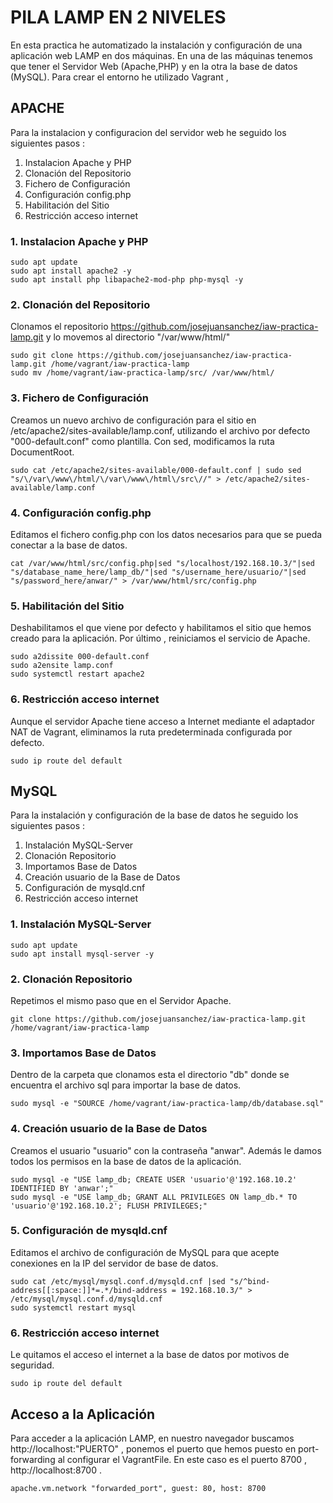 # PILA LAMP EN 2 NIVELES
En esta practica he automatizado la  instalación y configuración de una aplicación web LAMP en dos máquinas. En una de las máquinas tenemos que tener el Servidor Web (Apache,PHP) y en la otra la base de datos (MySQL). Para crear el entorno he utilizado Vagrant , 

## APACHE
Para la instalacion y configuracion del servidor web he seguido los siguientes pasos :

1. Instalacion Apache y PHP
2. Clonación del Repositorio
3. Fichero de Configuración
4. Configuración config.php
5. Habilitación del Sitio
6. Restricción acceso internet

### 1. Instalacion Apache y PHP
```
sudo apt update
sudo apt install apache2 -y
sudo apt install php libapache2-mod-php php-mysql -y
```
### 2. Clonación del Repositorio
Clonamos el repositorio https://github.com/josejuansanchez/iaw-practica-lamp.git y lo movemos al directorio "/var/www/html/"
```
sudo git clone https://github.com/josejuansanchez/iaw-practica-lamp.git /home/vagrant/iaw-practica-lamp
sudo mv /home/vagrant/iaw-practica-lamp/src/ /var/www/html/
```
### 3. Fichero de Configuración
Creamos un nuevo archivo de configuración para el sitio en /etc/apache2/sites-available/lamp.conf, utilizando el archivo por defecto "000-default.conf" como plantilla. Con sed, modificamos la ruta DocumentRoot.
```
sudo cat /etc/apache2/sites-available/000-default.conf | sudo sed "s/\/var\/www\/html/\/var\/www\/html\/src\//" > /etc/apache2/sites-available/lamp.conf
```
### 4. Configuración config.php
Editamos el fichero config.php con los datos necesarios para que se pueda conectar a la base de datos.   
```
cat /var/www/html/src/config.php|sed "s/localhost/192.168.10.3/"|sed "s/database_name_here/lamp_db/"|sed "s/username_here/usuario/"|sed "s/password_here/anwar/" > /var/www/html/src/config.php
```
### 5. Habilitación del Sitio
Deshabilitamos el que viene por defecto y habilitamos el sitio que hemos creado para la aplicación. Por último , reiniciamos el servicio de Apache.
```
sudo a2dissite 000-default.conf
sudo a2ensite lamp.conf
sudo systemctl restart apache2
```
### 6. Restricción acceso internet
Aunque el servidor Apache tiene acceso a Internet mediante el adaptador NAT de Vagrant, eliminamos la ruta predeterminada configurada por defecto.
```
sudo ip route del default
```

## MySQL
Para la instalación y configuración de la base de datos he seguido los siguientes pasos :
1. Instalación MySQL-Server
2. Clonación Repositorio
3. Importamos Base de Datos
4. Creación usuario de la Base de Datos
5. Configuración de mysqld.cnf
6. Restricción acceso internet

### 1. Instalación MySQL-Server
```
sudo apt update
sudo apt install mysql-server -y
```
### 2. Clonación Repositorio
Repetimos el mismo paso que en el Servidor Apache.
```
git clone https://github.com/josejuansanchez/iaw-practica-lamp.git /home/vagrant/iaw-practica-lamp
```
### 3. Importamos Base de Datos
Dentro de la carpeta que clonamos esta el directorio "db" donde se encuentra el archivo sql para importar la base de datos.
```
sudo mysql -e "SOURCE /home/vagrant/iaw-practica-lamp/db/database.sql"
```
### 4. Creación usuario de la Base de Datos
Creamos el usuario "usuario" con la contraseña "anwar". Además le damos todos los permisos en la base de datos de la aplicación.
```
sudo mysql -e "USE lamp_db; CREATE USER 'usuario'@'192.168.10.2' IDENTIFIED BY 'anwar';"
sudo mysql -e "USE lamp_db; GRANT ALL PRIVILEGES ON lamp_db.* TO 'usuario'@'192.168.10.2'; FLUSH PRIVILEGES;"
```
### 5. Configuración de mysqld.cnf
Editamos el archivo de configuración de MySQL para que acepte conexiones en la IP del servidor de base de datos.
```
sudo cat /etc/mysql/mysql.conf.d/mysqld.cnf |sed "s/^bind-address[[:space:]]*=.*/bind-address = 192.168.10.3/" > /etc/mysql/mysql.conf.d/mysqld.cnf
sudo systemctl restart mysql
```
### 6. Restricción acceso internet
Le quitamos el acceso el internet a la base de datos por motivos de seguridad.
```
sudo ip route del default
```
## Acceso a la Aplicación
Para acceder a la aplicación LAMP, en nuestro navegador buscamos http://localhost:"PUERTO" , ponemos el puerto que hemos puesto en port-forwarding al configurar el VagrantFile. En este caso es el puerto 8700 , http://localhost:8700 .
```
apache.vm.network "forwarded_port", guest: 80, host: 8700
```



